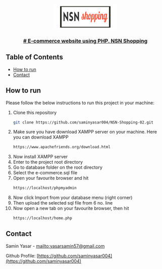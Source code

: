 <!-- PROJECT LOGO -->

<br />
<p align="center">
  <a href="https://github.com/saminyasar004/NSN-Shopping-02">
    <img src="img/nsn.png" alt="Logo" width="200" height="80">
  </a>

<br />
<p align="center">
  <h3 align="center"><a href="https://github.com/saminyasar004/NSN-Shopping-02"># E-commerce website using PHP. NSN Shopping</a></h3>

<!-- TABLE OF CONTENTS -->

## Table of Contents

- [How to run](#how-to-run)
- [Contact](#contact)

<!-- HOW TO RUN -->

## How to run

Please follow the below instructions to run this project in your machine:

1. Clone this repository
   ```sh
   git clone https://github.com/saminyasar004/NSN-Shopping-02.git
   ```
2. Make sure you have download XAMPP server on your machine. Here you can download XAMPP
   ```sh
   https://www.apachefriends.org/download.html
   ```
3. Now install XAMPP server
4. Enter to the project root directory
5. Go to database folder on the root directory
6. Select the e-commerce.sql file
7. Open your favourite browser and hit
   ```sh
   https://localhost/phpmyadmin
   ```
8. Now click Import from your database menu (right corner)
9. Then upload the selected sql file from 6 no. line
10. Now open a new tab on your favourite browser, then hit
    ```sh
    https://localhost/home.php
    ```

<!-- CONTACT -->

## Contact

Samin Yasar - [mailto:yasarsamin57@gmail.com](mailto:yasarsamin57@gmail.com)

Github Profile: [https://github.com/saminyasar004](https://github.com/saminyasar004)
